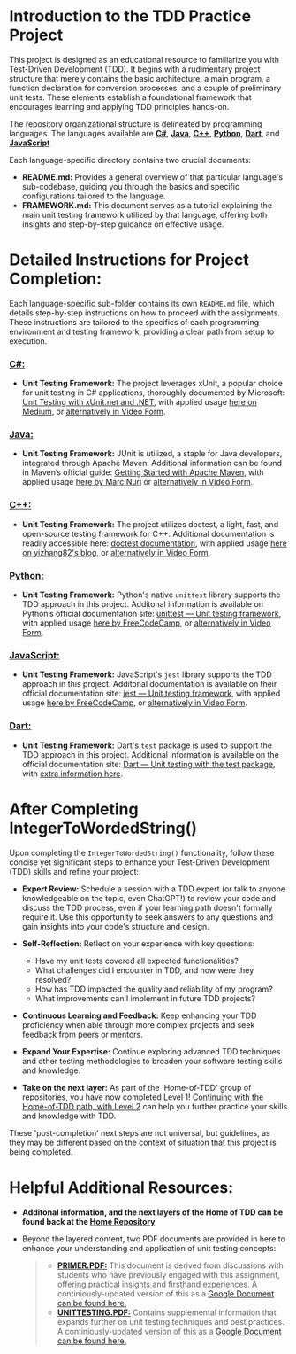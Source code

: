 # Introduction to the TDD Practice Project

This project is designed as an educational resource to familiarize you with Test-Driven Development (TDD). It begins with a rudimentary project structure that merely contains the basic architecture: a main program, a function declaration for conversion processes, and a couple of preliminary unit tests. These elements establish a foundational framework that encourages learning and applying TDD principles hands-on.

The repository organizational structure is delineated by programming languages. The languages available are [**C#**](https://github.com/css-software-engineering-studio/sample-tdd/tree/main/csharp), [**Java**](https://github.com/css-software-engineering-studio/sample-tdd/tree/main/java), [**C++**](https://github.com/css-software-engineering-studio/sample-tdd/tree/main/cplusplus), [**Python**](https://github.com/css-software-engineering-studio/sample-tdd/tree/main/python), [**Dart**](https://github.com/css-software-engineering-studio/sample-tdd/tree/main/dart), and [**JavaScript**](https://github.com/css-software-engineering-studio/sample-tdd/tree/main/javascript)

Each language-specific directory contains two crucial documents:

- **README.md:** Provides a general overview of that particular language's sub-codebase, guiding you through the basics and specific configurations tailored to the language.
- **FRAMEWORK.md:** This document serves as a tutorial explaining the main unit testing framework utilized by that language, offering both insights and step-by-step guidance on effective usage.

# Detailed Instructions for Project Completion:

Each language-specific sub-folder contains its own `README.md` file, which details step-by-step instructions on how to proceed with the assignments. These instructions are tailored to the specifics of each programming environment and testing framework, providing a clear path from setup to execution.

### [C#:](https://github.com/css-software-engineering-studio/sample-tdd/tree/main/csharp)

- **Unit Testing Framework:** The project leverages xUnit, a popular choice for unit testing in C# applications, thoroughly documented by Microsoft: [Unit Testing with xUnit.net and .NET](https://learn.microsoft.com/en-us/dotnet/core/testing/unit-testing-with-dotnet-test), with applied usage [here on Medium](https://medium.com/@kova98/unit-testing-net-7-code-with-xunit-a0cfbca75599), or [alternatively in Video Form](https://www.youtube.com/watch?v=mtlE-iHIrH0).

### [Java:](https://github.com/css-software-engineering-studio/sample-tdd/tree/main/java)

- **Unit Testing Framework:** JUnit is utilized, a staple for Java developers, integrated through Apache Maven. Additional information can be found in Maven’s official guide: [Getting Started with Apache Maven](https://maven.apache.org/guides/getting-started/maven-in-five-minutes.html), with applied usage [here by Marc Nuri](https://blog.marcnuri.com/junit5-how-to-run-unit-tests-in-maven) or [alternatively in Video Form](https://www.youtube.com/watch?v=3IORu_Q0v0E).

### [C++:](https://github.com/css-software-engineering-studio/sample-tdd/tree/main/cplusplus)

- **Unit Testing Framework:** The project utilizes doctest, a light, fast, and open-source testing framework for C++. Additional documentation is readily accessible here: [doctest documentation](bit.ly/doctest-docs), with applied usage [here on yizhang82's blog](https://yizhang82.dev/doctest), or [alternatively in Video Form](https://www.youtube.com/watch?v=SiuuotWSFkw).

### [Python:](https://github.com/css-software-engineering-studio/sample-tdd/tree/main/python)

- **Unit Testing Framework:** Python's native `unittest` library supports the TDD approach in this project. Additonal information is available on Python’s official documentation site: [unittest — Unit testing framework](https://docs.python.org/3/library/unittest.html), with applied usage [here by FreeCodeCamp](https://www.freecodecamp.org/news/learning-to-test-with-python-997ace2d8abe/), or [alternatively in Video Form](https://www.youtube.com/watch?v=ibVSPVz2LAA).

### [JavaScript:](https://github.com/css-software-engineering-studio/sample-tdd/tree/main/javascript)

- **Unit Testing Framework:** JavaScript's `jest` library supports the TDD approach in this project. Additonal documentation is available on their official documentation site: [jest — Unit testing framework](https://jestjs.io/docs/getting-started), with applied usage [here by FreeCodeCamp](https://www.freecodecamp.org/news/test-driven-development-tutorial-how-to-test-javascript-and-reactjs-app/), or [alternatively in Video Form](https://www.youtube.com/watch?v=VfTkMjccTzc).

### [Dart:](https://github.com/css-software-engineering-studio/sample-tdd/tree/main/dart)

- **Unit Testing Framework:** Dart's `test` package is used to support the TDD approach in this project. Additional information is available on the official documentation site: [Dart — Unit testing with the test package](https://dart.dev/tools/dart-test), with [extra information here](https://github.com/Yczar/test-driven-dart).

# After Completing IntegerToWordedString()

Upon completing the `IntegerToWordedString()` functionality, follow these concise yet significant steps to enhance your Test-Driven Development (TDD) skills and refine your project:

- **Expert Review:** Schedule a session with a TDD expert (or talk to anyone knowledgeable on the topic, even ChatGPT!) to review your code and discuss the TDD process, even if your learning path doesn't formally require it. Use this opportunity to seek answers to any questions and gain insights into your code's structure and design.
- **Self-Reflection:** Reflect on your experience with key questions:

  - Have my unit tests covered all expected functionalities?
  - What challenges did I encounter in TDD, and how were they resolved?
  - How has TDD impacted the quality and reliability of my program?
  - What improvements can I implement in future TDD projects?

- **Continuous Learning and Feedback:** Keep enhancing your TDD proficiency when able through more complex projects and seek feedback from peers or mentors.
- **Expand Your Expertise:** Continue exploring advanced TDD techniques and other testing methodologies to broaden your software testing skills and knowledge.
- **Take on the next layer:** As part of the 'Home-of-TDD' group of repositories, you have now completed Level 1! [Continuing with the Home-of-TDD path, with Level 2](https://github.com/zukixa/home-of-tdd?tab=readme-ov-file#layer-2-beyond-the-fundamentals----a-lot-of-fun) can help you further practice your skills and knowledge with TDD.

These 'post-completion' next steps are not universal, but guidelines, as they may be different based on the context of situation that this project is being completed.

# Helpful Additional Resources:

- **Additonal information, and the next layers of the Home of TDD can be found back at the [Home Repository](https://github.com/zukixa/home-of-tdd?tab=readme-ov-file#layer-1-so-many-fundamentals----time-to-learn-them)**
- Beyond the layered content, two PDF documents are provided in here to enhance your understanding and application of unit testing concepts:

  > - [**PRIMER.PDF:**](https://github.com/css-software-engineering-studio/sample-tdd/blob/main/PRIMER.pdf) This document is derived from discussions with students who have previously engaged with this assignment, offering practical insights and firsthand experiences. A continiously-updated version of this as a [Google Document can be found here.](https://docs.google.com/document/d/1Uxb2fVq267BSKKTXfm6147A4C6zFFDlfIKALhYliaSc/edit?usp=sharing)
  > - [**UNITTESTING.PDF:**](https://github.com/css-software-engineering-studio/sample-tdd/blob/main/UNITTESTING.pdf) Contains supplemental information that expands further on unit testing techniques and best practices. A continiously-updated version of this as a [Google Document can be found here.](https://docs.google.com/document/d/16ESV-HJAJi5HvYEkTLNpJCUNP5w9-axnhDSB2uQB3Ts/edit?usp=sharing)
